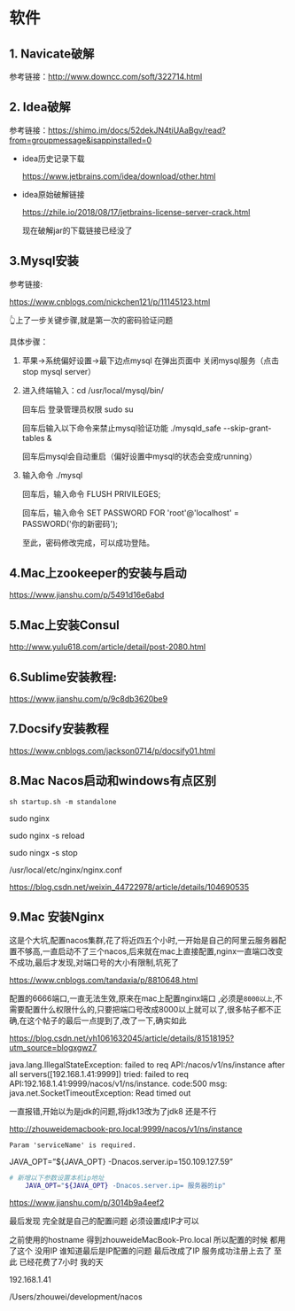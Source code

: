 # 软件

## 1. Navicate破解

参考链接：http://www.downcc.com/soft/322714.html

## 2. Idea破解

参考链接：https://shimo.im/docs/52dekJN4tiUAaBgv/read?from=groupmessage&isappinstalled=0

+ idea历史记录下载

  https://www.jetbrains.com/idea/download/other.html

+ idea原始破解链接

  https://zhile.io/2018/08/17/jetbrains-license-server-crack.html

  现在破解jar的下载链接已经没了

## 3.Mysql安装

参考链接:

https://www.cnblogs.com/nickchen121/p/11145123.html

👆上了一步关键步骤,就是第一次的密码验证问题

具体步骤：

1. 苹果->系统偏好设置->最下边点mysql 在弹出页面中 关闭mysql服务（点击stop mysql server）

2. 进入终端输入：cd /usr/local/mysql/bin/

   回车后 登录管理员权限 sudo su

   回车后输入以下命令来禁止mysql验证功能 ./mysqld_safe --skip-grant-tables &

   回车后mysql会自动重启（偏好设置中mysql的状态会变成running）

3. 输入命令 ./mysql

   回车后，输入命令 FLUSH PRIVILEGES;

   回车后，输入命令 SET PASSWORD FOR 'root'@'localhost' = PASSWORD('你的新密码');

   至此，密码修改完成，可以成功登陆。

## 4.Mac上zookeeper的安装与启动

https://www.jianshu.com/p/5491d16e6abd

## 5.Mac上安装Consul

http://www.yulu618.com/article/detail/post-2080.html

## 6.Sublime安装教程:

https://www.jianshu.com/p/9c8db3620be9

## 7.Docsify安装教程

https://www.cnblogs.com/jackson0714/p/docsify01.html

## 8.Mac Nacos启动和windows有点区别

`sh startup.sh -m standalone`

sudo nginx

sudo nginx -s reload

sudo ningx -s stop

/usr/local/etc/nginx/nginx.conf

https://blog.csdn.net/weixin_44722978/article/details/104690535

## 9.Mac 安装Nginx

这是个大坑,配置nacos集群,花了将近四五个小时,一开始是自己的阿里云服务器配置不够高,一直启动不了三个nacos,后来就在mac上直接配置,nginx一直端口改变不成功,最后才发现,对端口号的大小有限制,坑死了

https://www.cnblogs.com/tandaxia/p/8810648.html

配置的6666端口,一直无法生效,原来在mac上配置nginx端口 ,必须是`8000以上`,不需要配置什么权限什么的,只要把端口号改成8000以上就可以了,很多帖子都不正确,在这个帖子的最后一点提到了,改了一下,确实如此

https://blog.csdn.net/yh1061632045/article/details/81518195?utm_source=blogxgwz7



java.lang.IllegalStateException: failed to req API:/nacos/v1/ns/instance after all servers([192.168.1.41:9999]) tried: failed to req API:192.168.1.41:9999/nacos/v1/ns/instance. code:500 msg: java.net.SocketTimeoutException: Read timed out



一直报错,开始以为是jdk的问题,将jdk13改为了jdk8 还是不行



http://zhouweidemacbook-pro.local:9999/nacos/v1/ns/instance

```
Param 'serviceName' is required.
```



JAVA_OPT=”${JAVA_OPT} -Dnacos.server.ip=150.109.127.59”



```bash
# 新增以下参数设置本机ip地址
    JAVA_OPT="${JAVA_OPT} -Dnacos.server.ip= 服务器的ip"
```

https://www.jianshu.com/p/3014b9a4eef2 



最后发现 完全就是自己的配置问题 必须设置成IP才可以 

之前使用的hostname 得到zhouweideMacBook-Pro.local 所以配置的时候 都用了这个 没用IP 谁知道最后是IP配置的问题 最后改成了IP 服务成功注册上去了 至此 已经花费了7小时 我的天

192.168.1.41

/Users/zhouwei/development/nacos
